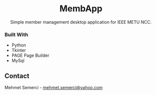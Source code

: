 <a id="readme-top"></a>
<br />

<div align="center">

<h1 align="center">MembApp</h3>

  <p align="center">
    Simple member management desktop application for IEEE METU NCC.
  </p>
</div>

### Built With

- Python
- Tkinter
- PAGE Page Builder
- MySql

<!-- CONTACT -->

## Contact

Mehmet Semerci - mehmet.semerci@yahoo.com

